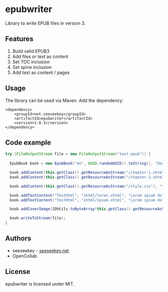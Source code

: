 # epubwriter

Library to write EPUB files in version 3.

## Features

1. Build valid EPUB3
2. Add files or text as content
3. Set TOC inclusion
4. Set spine inclusion
5. Add text as content / pages

## Usage

The library can be used via Maven. Add the dependency:

```
<dependency>
    <groupId>net.seeseekey</groupId>
    <artifactId>epubwriter</artifactId>
    <version>1.0.1</version>
</dependency>
```

## Code example

```java
try (FileOutputStream file = new FileOutputStream("test.epub")) {
    
  EpubBook book = new EpubBook("en", UUID.randomUUID().toString(), "Der Fall der Welt", "Avonia");

  book.addContent(this.getClass().getResourceAsStream("/chapter-1.xhtml"), "application/xhtml+xml", "xhtml/chapter-1.xhtml", true, true).setId("Lorem");
  book.addContent(this.getClass().getResourceAsStream("/chapter-2.xhtml"), "application/xhtml+xml", "xhtml/chapter-2.xhtml", true, true).setId("Ipsum");

  book.addContent(this.getClass().getResourceAsStream("/style.css"), "text/css", "xhtml/css/style.css", false, false);

  book.addTextContent("TestHtml", "xhtml/loren.xhtml", "Lorem ipsum dolor sit amet, consectetur, adipisci velit.").setToc(true);
  book.addTextContent("TestHtml", "xhtml/ipsum.xhtml", "Lorem ipsum dolor sit amet, consectetur, adipisci velit.").setToc(true);

  book.addCoverImage(IOUtils.toByteArray(this.getClass().getResourceAsStream("/cover.png")), "image/png", "xhtml/images/cover.png");

  book.writeToStream(file);
}
```

## Authors

* seeseekey - [seeseekey.net](https://seeseekey.net)
* OpenCollab

## License

epubwriter is licensed under MIT.